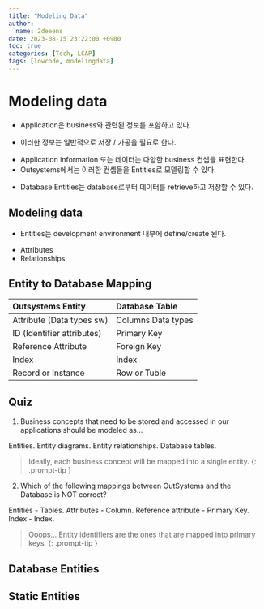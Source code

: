 ```yaml
---
title: "Modeling Data"
author:
  name: 2deeens
date: 2023-08-15 23:22:00 +0900
toc: true
categories: [Tech, LCAP]
tags: [lowcode, modelingdata]
---
```


# Modeling data

- Application은 business와 관련된 정보를 포함하고 있다.
 + 이러한 정보는 일반적으로 저장 / 가공을 필요로 한다.
- Application information 또는 데이터는 다양한 business 컨셉을 표현한다.
- Outsystems에서는 이러한 컨셉들을 Entities로 모델링할 수 있다.
 + Database Entities는 database로부터 데이터를 retrieve하고 저장할 수 있다.

## Modeling data
- Entities는 development environment 내부에 define/create 된다.
 + Attributes
 + Relationships

## Entity to Database Mapping
| Outsystems Entity            | Database Table          | 
|:-----------------------------|:------------------------|
| Attribute (Data types sw)    | Columns Data types      |
| ID (Identifier attributes)   | Primary Key             |
| Reference Attribute          | Foreign Key             |
| Index                        | Index                   |
| Record or Instance           | Row or Tuble            |

## Quiz
1. Business concepts that need to be stored and accessed in our applications should be modeled as...

Entities.
Entity diagrams.
Entity relationships.
Database tables.

> Ideally, each business concept will be mapped into a single entity.
{: .prompt-tip }

2. Which of the following mappings between OutSystems and the Database is NOT correct?

Entities - Tables.
Attributes - Column.
Reference attribute - Primary Key.
Index - Index.

> Ooops... Entity identifiers are the ones that are mapped into primary keys.
{: .prompt-tip }

## Database Entities

## Static Entities
